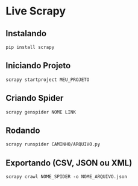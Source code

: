 # Live Scrapy

## Instalando
```
pip install scrapy
```

## Iniciando Projeto
```
scrapy startproject MEU_PROJETO
```

## Criando Spider
```
scrapy genspider NOME LINK
```

## Rodando 

```
scrapy runspider CAMINHO/ARQUIVO.py
```

## Exportando (CSV, JSON ou XML)
```
scrapy crawl NOME_SPIDER -o NOME_ARQUIVO.json
```
